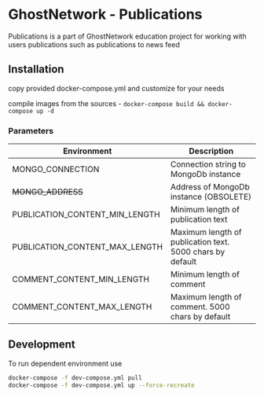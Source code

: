 # GhostNetwork - Publications

Publications is a part of GhostNetwork education project for working with users publications such as publications to news feed

## Installation

copy provided docker-compose.yml and customize for your needs

compile images from the sources - `docker-compose build && docker-compose up -d`

### Parameters

| Environment                    | Description                                               |
|--------------------------------|-----------------------------------------------------------|
| MONGO_CONNECTION               | Connection string to MongoDb instance                     |
| ~~MONGO_ADDRESS~~              | Address of MongoDb instance (OBSOLETE)                    |
| PUBLICATION_CONTENT_MIN_LENGTH | Minimum length of publication text                        |
| PUBLICATION_CONTENT_MAX_LENGTH | Maximum length of publication text. 5000 chars by default |
| COMMENT_CONTENT_MIN_LENGTH     | Minimum length of comment                                 |
| COMMENT_CONTENT_MAX_LENGTH     | Maximum length of comment. 5000 chars by default          |

## Development

To run dependent environment use

```bash
docker-compose -f dev-compose.yml pull
docker-compose -f dev-compose.yml up --force-recreate
```
